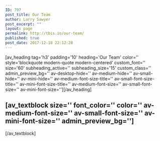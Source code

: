 ```yaml
---
ID: 797
post_title: Our Team
author: Larry Sawyer
post_excerpt: ""
layout: page
permalink: http://tbis.io/our-team/
published: true
post_date: 2017-12-18 22:12:28
---
```

[av_heading tag='h3' padding='10' heading='Our Team' color='' style='blockquote modern-quote modern-centered' custom_font='' size='60' subheading_active='' subheading_size='15' custom_class='' admin_preview_bg='' av-desktop-hide='' av-medium-hide='' av-small-hide='' av-mini-hide='' av-medium-font-size-title='' av-small-font-size-title='' av-mini-font-size-title='' av-medium-font-size='' av-small-font-size='' av-mini-font-size=''][/av_heading]

[av_textblock size='' font_color='' color='' av-medium-font-size='' av-small-font-size='' av-mini-font-size='' admin_preview_bg='']
---
[/av_textblock]